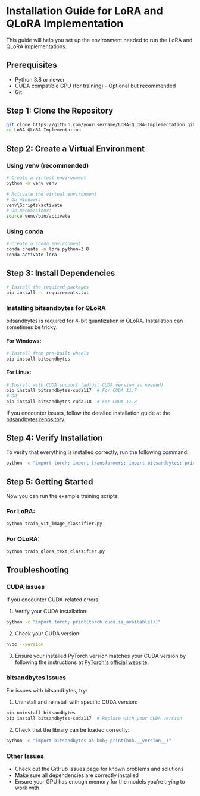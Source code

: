 # Installation Guide for LoRA and QLoRA Implementation

This guide will help you set up the environment needed to run the LoRA and QLoRA implementations.

## Prerequisites

- Python 3.8 or newer
- CUDA compatible GPU (for training) - Optional but recommended
- Git

## Step 1: Clone the Repository

```bash
git clone https://github.com/yourusername/LoRA-QLoRA-Implementation.git
cd LoRA-QLoRA-Implementation
```

## Step 2: Create a Virtual Environment

### Using venv (recommended)

```bash
# Create a virtual environment
python -m venv venv

# Activate the virtual environment
# On Windows:
venv\Scripts\activate
# On macOS/Linux:
source venv/bin/activate
```

### Using conda

```bash
# Create a conda environment
conda create -n lora python=3.8
conda activate lora
```

## Step 3: Install Dependencies

```bash
# Install the required packages
pip install -r requirements.txt
```

### Installing bitsandbytes for QLoRA

bitsandbytes is required for 4-bit quantization in QLoRA. Installation can sometimes be tricky:

#### For Windows:

```bash
# Install from pre-built wheels
pip install bitsandbytes
```

#### For Linux:

```bash
# Install with CUDA support (adjust CUDA version as needed)
pip install bitsandbytes-cuda117  # For CUDA 11.7
# OR
pip install bitsandbytes-cuda118  # For CUDA 11.8
```

If you encounter issues, follow the detailed installation guide at the [bitsandbytes repository](https://github.com/TimDettmers/bitsandbytes).

## Step 4: Verify Installation

To verify that everything is installed correctly, run the following command:

```bash
python -c "import torch; import transformers; import bitsandbytes; print('Installation successful!')"
```

## Step 5: Getting Started

Now you can run the example training scripts:

### For LoRA:

```bash
python train_vit_image_classifier.py
```

### For QLoRA:

```bash
python train_qlora_text_classifier.py
```

## Troubleshooting

### CUDA Issues

If you encounter CUDA-related errors:

1. Verify your CUDA installation:
```bash
python -c "import torch; print(torch.cuda.is_available())"
```

2. Check your CUDA version:
```bash
nvcc --version
```

3. Ensure your installed PyTorch version matches your CUDA version by following the instructions at [PyTorch's official website](https://pytorch.org/get-started/locally/).

### bitsandbytes Issues

For issues with bitsandbytes, try:

1. Uninstall and reinstall with specific CUDA version:
```bash
pip uninstall bitsandbytes
pip install bitsandbytes-cuda117  # Replace with your CUDA version
```

2. Check that the library can be loaded correctly:
```bash
python -c "import bitsandbytes as bnb; print(bnb.__version__)"
```

### Other Issues

- Check out the GitHub issues page for known problems and solutions
- Make sure all dependencies are correctly installed
- Ensure your GPU has enough memory for the models you're trying to work with 